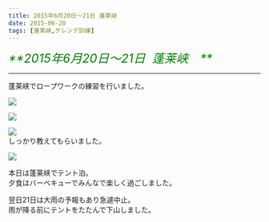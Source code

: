 ```yaml
---
title: 2015年6月20日～21日 蓬莱峡
date: 2015-06-20
tags: [蓬莱峡,ゲレンデ訓練]
---
```


<font size="5" color="Green">_**2015年6月20日～21日  蓬莱峡　**_</font>            

* * *

蓬莱峡でロープワークの練習を行いました。  

![](dscn1920.jpg)  

![](l_581e09526d32013012adcd98f0431c67de26522d1.jpg)  

![](dscn1928.jpg)  
しっかり教えてもらいました。  

![](dscn1957.jpg)  

本日は蓬莱峡でテント泊。  
夕食はバーベキューでみんなで楽しく過ごしました。  

翌日21日は大雨の予報もあり急遽中止。  
雨が降る前にテントをたたんで下山しました。
